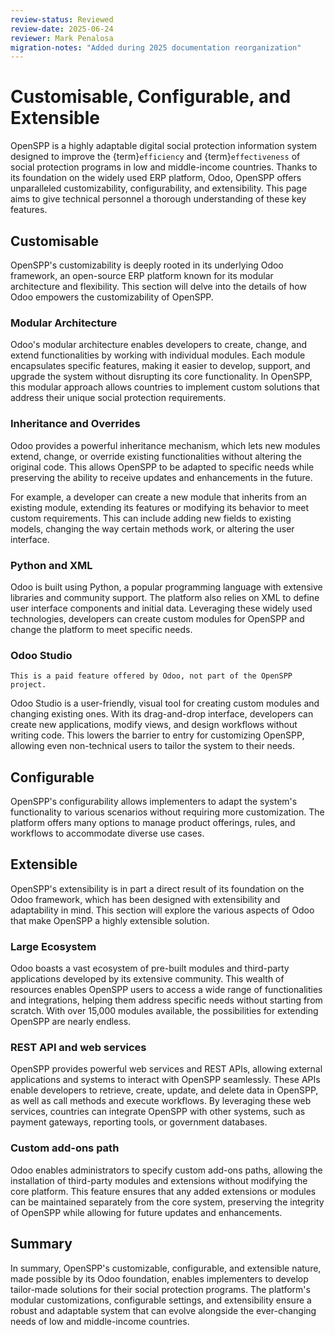 ```yaml
---
review-status: Reviewed
review-date: 2025-06-24
reviewer: Mark Penalosa
migration-notes: "Added during 2025 documentation reorganization"
---
```


# Customisable, Configurable, and Extensible

OpenSPP is a highly adaptable digital social protection information system designed to improve the {term}`efficiency` and {term}`effectiveness` of social protection programs in low and middle-income countries. Thanks to its foundation on the widely used ERP platform, Odoo, OpenSPP offers unparalleled customizability, configurability, and extensibility. This page aims to give technical personnel a thorough understanding of these key features.

## Customisable

OpenSPP's customizability is deeply rooted in its underlying Odoo framework, an open-source ERP platform known for its modular architecture and flexibility. This section will delve into the details of how Odoo empowers the customizability of OpenSPP.

### Modular Architecture

Odoo's modular architecture enables developers to create, change, and extend functionalities by working with individual modules. Each module encapsulates specific features, making it easier to develop, support, and upgrade the system without disrupting its core functionality. In OpenSPP, this modular approach allows countries to implement custom solutions that address their unique social protection requirements.

### Inheritance and Overrides

Odoo provides a powerful inheritance mechanism, which lets new modules extend, change, or override existing functionalities without altering the original code. This allows OpenSPP to be adapted to specific needs while preserving the ability to receive updates and enhancements in the future.

For example, a developer can create a new module that inherits from an existing module, extending its features or modifying its behavior to meet custom requirements. This can include adding new fields to existing models, changing the way certain methods work, or altering the user interface.

### Python and XML

Odoo is built using Python, a popular programming language with extensive libraries and community support. The platform also relies on XML to define user interface components and initial data. Leveraging these widely used technologies, developers can create custom modules for OpenSPP and change the platform to meet specific needs.

### Odoo Studio

```{note}
This is a paid feature offered by Odoo, not part of the OpenSPP project.
```

Odoo Studio is a user-friendly, visual tool for creating custom modules and changing existing ones. With its drag-and-drop interface, developers can create new applications, modify views, and design workflows without writing code. This lowers the barrier to entry for customizing OpenSPP, allowing even non-technical users to tailor the system to their needs.

## Configurable

OpenSPP's configurability allows implementers to adapt the system's functionality to various scenarios without requiring more customization. The platform offers many options to manage product offerings, rules, and workflows to accommodate diverse use cases.

## Extensible

OpenSPP's extensibility is in part a direct result of its foundation on the Odoo framework, which has been designed with extensibility and adaptability in mind. This section will explore the various aspects of Odoo that make OpenSPP a highly extensible solution.

### Large Ecosystem

Odoo boasts a vast ecosystem of pre-built modules and third-party applications developed by its extensive community. This wealth of resources enables OpenSPP users to access a wide range of functionalities and integrations, helping them address specific needs without starting from scratch. With over 15,000 modules available, the possibilities for extending OpenSPP are nearly endless.

### REST API and web services

OpenSPP provides powerful web services and REST APIs, allowing external applications and systems to interact with OpenSPP seamlessly. These APIs enable developers to retrieve, create, update, and delete data in OpenSPP, as well as call methods and execute workflows. By leveraging these web services, countries can integrate OpenSPP with other systems, such as payment gateways, reporting tools, or government databases.

### Custom add-ons path

Odoo enables administrators to specify custom add-ons paths, allowing the installation of third-party modules and extensions without modifying the core platform. This feature ensures that any added extensions or modules can be maintained separately from the core system, preserving the integrity of OpenSPP while allowing for future updates and enhancements.

## Summary

In summary, OpenSPP's customizable, configurable, and extensible nature, made possible by its Odoo foundation, enables implementers to develop tailor-made solutions for their social protection programs. The platform's modular customizations, configurable settings, and extensibility ensure a robust and adaptable system that can evolve alongside the ever-changing needs of low and middle-income countries.
